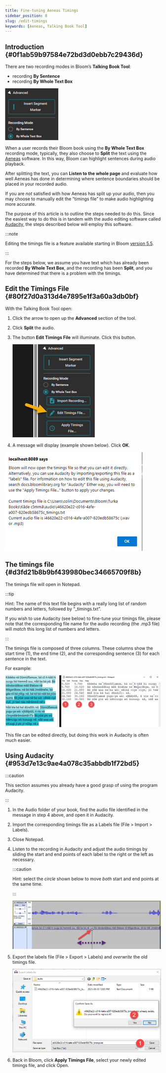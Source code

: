 ```yaml
---
title: Fine-tuning Aeneas Timings
sidebar_position: 8
slug: /edit-timings
keywords: [Aeneas, Talking Book Tool]
---
```




## Introduction {#0f1ab59b97584e72bd3d0ebb7c29436d}


There are two recording modes in Bloom’s **Talking Book Tool**: 

- recording **By Sentence**
- recording **By Whole Text Box**

![](./1082217313.png)


When a user records their Bloom book using the **By Whole Text Box** recording mode, typically, they also choose to **Split** the text using the [Aeneas](/installing-aeneas) software. In this way, Bloom can highlight sentences during audio playback.


After splitting the text, you can **Listen to the whole page** and evaluate how well Aeneas has done in determining where sentence boundaries should be placed in your recorded audio. 


If you are _not_ satisfied with how Aeneas has split up your audio, then you may choose to manually edit the “timings file” to make audio highlighting more accurate. 


The purpose of this article is to outline the steps needed to do this. Since the easiest way to do this is in tandem with the audio editing software called [Audacity](https://www.audacityteam.org/), the steps described below will employ this software.


:::note

Editing the timings file is a feature available starting in Bloom [version 5.5](/release-notes-5-5).

:::




For the steps below, we assume you have text which has already been recorded **By Whole Text Box**, and the recording has been **Split**, and you have determined that there is a problem with the timings.


## Edit the Timings File {#80f27d0a313d4e7895e1f3a60a3db0bf}


With the Talking Book Tool open: 

1. Click the arrow to open up the **Advanced** section of the tool.
2. Click **Split** the audio.
3. The button **Edit Timings File** will illuminate. Click this button.

	![](./174084097.png)

4. A message will display (example shown below). Click **OK**.

![](./851082364.png)


## The timings file {#d3fd21b8b9bf439980bec34665709f8b}


The timings file will open in Notepad. 


:::tip

Hint: The name of this text file begins with a really long list of random numbers and letters, followed by “_timings.txt”. 

If you wish to use Audacity (see below) to fine-tune your timings file, please note that the corresponding file name for the audio recording (the .mp3 file) will _match_ this long list of numbers and letters.

:::




The timings file is composed of three columns. These columns show the start time (1), the end time (2), and the corresponding sentence (3) for each sentence in the text. 


For example:


![](./1336877018.png)


This file can be edited directly, but doing this work in Audacity is often much easier.


## Using Audacity {#953d7e13c9ae4a078c35abbdb1f72bd5}


:::caution

This section assumes you already have a good grasp of using the program Audacity.

:::



1. In the Audio folder of your book, find the audio file identified in the message in step 4 above, and open it in Audacity.
2. Import the corresponding timings file as a Labels file (File &gt; Import &gt; Labels).
3. Close Notepad.
4. Listen to the recording in Audacity and adjust the audio timings by sliding the start and end points of each label to the right or the left as necessary.

	:::caution
	
	Hint: select the _circle_ shown below to move _both_ start and end points at the same time. 
	
	:::
	
	


	![](./2019935925.png)

5. Export the labels file (File &gt; Export &gt; Labels) and _overwrite_ the old timings file.

	![](./1862658726.png)

6. Back in Bloom, click **Apply Timings File**, select your newly edited timings file, and click Open.
